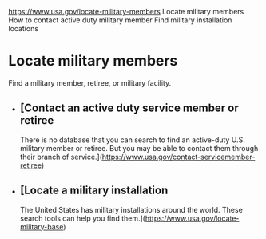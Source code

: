 

https://www.usa.gov/locate-military-members
Locate military members
How to contact active duty military member
Find military installation locations

Locate military members
=======================

Find a military member, retiree, or military facility.

* [Contact an active duty service member or retiree
  ------------------------------------------------

  There is no database that you can search to find an active-duty U.S. military member or retiree. But you may be able to contact them through their branch of service.](https://www.usa.gov/contact-servicemember-retiree)
* [Locate a military installation
  ------------------------------

  The United States has military installations around the world. These search tools can help you find them.](https://www.usa.gov/locate-military-base)
